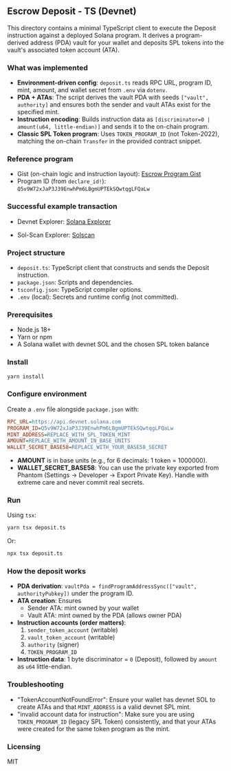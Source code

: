 ## Escrow Deposit - TS (Devnet)

This directory contains a minimal TypeScript client to execute the Deposit instruction against a deployed Solana program. It derives a program-derived address (PDA) vault for your wallet and deposits SPL tokens into the vault's associated token account (ATA).

### What was implemented
- **Environment-driven config**: `deposit.ts` reads RPC URL, program ID, mint, amount, and wallet secret from `.env` via `dotenv`.
- **PDA + ATAs**: The script derives the vault PDA with seeds `["vault", authority]` and ensures both the sender and vault ATAs exist for the specified mint.
- **Instruction encoding**: Builds instruction data as `[discriminator=0 | amount(u64, little-endian)]` and sends it to the on-chain program.
- **Classic SPL Token program**: Uses `TOKEN_PROGRAM_ID` (not Token-2022), matching the on-chain `Transfer` in the provided contract snippet.

### Reference program
- Gist (on-chain logic and instruction layout): [Escrow Program Gist](https://gist.github.com/Alwin24/d7be9fa2d58ddfcf172cf38b92abdd49)
- Program ID (from `declare_id!`): `Q5v9W72xJaP3J39EnwhPm6LBgmUPTEkSQwtqgLFQaLw`

### Successful example transaction
- Devnet Explorer: [Solana Explorer](https://explorer.solana.com/tx/tSowK93wpGjhhenR1VKEtxRkoh5rBipzWiuXDbCqWYbWMH6tAGdeaLTPTKue3SGGLF2oFCc4FvTPhmek54qHjB1?cluster=devnet)

- Sol-Scan Explorer: [Solscan](https://solscan.io/tx/tSowK93wpGjhhenR1VKEtxRkoh5rBipzWiuXDbCqWYbWMH6tAGdeaLTPTKue3SGGLF2oFCc4FvTPhmek54qHjB1?cluster=devnet#tokenBalanceChange)



### Project structure
- `deposit.ts`: TypeScript client that constructs and sends the Deposit instruction.
- `package.json`: Scripts and dependencies.
- `tsconfig.json`: TypeScript compiler options.
- `.env` (local): Secrets and runtime config (not committed).

### Prerequisites
- Node.js 18+
- Yarn or npm
- A Solana wallet with devnet SOL and the chosen SPL token balance

### Install
```bash
yarn install
```

### Configure environment
Create a `.env` file alongside `package.json` with:
```ini
RPC_URL=https://api.devnet.solana.com
PROGRAM_ID=Q5v9W72xJaP3J39EnwhPm6LBgmUPTEkSQwtqgLFQaLw
MINT_ADDRESS=REPLACE_WITH_SPL_TOKEN_MINT
AMOUNT=REPLACE_WITH_AMOUNT_IN_BASE_UNITS
WALLET_SECRET_BASE58=REPLACE_WITH_YOUR_BASE58_SECRET
```
- **AMOUNT** is in base units (e.g., for 6 decimals: 1 token = 1000000).
- **WALLET_SECRET_BASE58**: You can use the private key exported from Phantom (Settings → Developer → Export Private Key). Handle with extreme care and never commit real secrets.

### Run
Using `tsx`:
```bash
yarn tsx deposit.ts
```
Or:
```bash
npx tsx deposit.ts
```

### How the deposit works
- **PDA derivation**: `vaultPda = findProgramAddressSync(["vault", authorityPubkey])` under the program ID.
- **ATA creation**: Ensures
  - Sender ATA: mint owned by your wallet
  - Vault ATA: mint owned by the PDA (allows owner PDA)
- **Instruction accounts (order matters)**:
  1. `sender_token_account` (writable)
  2. `vault_token_account` (writable)
  3. `authority` (signer)
  4. `TOKEN_PROGRAM_ID`
- **Instruction data**: 1 byte discriminator = `0` (Deposit), followed by `amount` as `u64` little-endian.

### Troubleshooting
- "TokenAccountNotFoundError": Ensure your wallet has devnet SOL to create ATAs and that `MINT_ADDRESS` is a valid devnet SPL mint.
- "invalid account data for instruction": Make sure you are using `TOKEN_PROGRAM_ID` (legacy SPL Token) consistently, and that your ATAs were created for the same token program as the mint.

### Licensing
MIT


